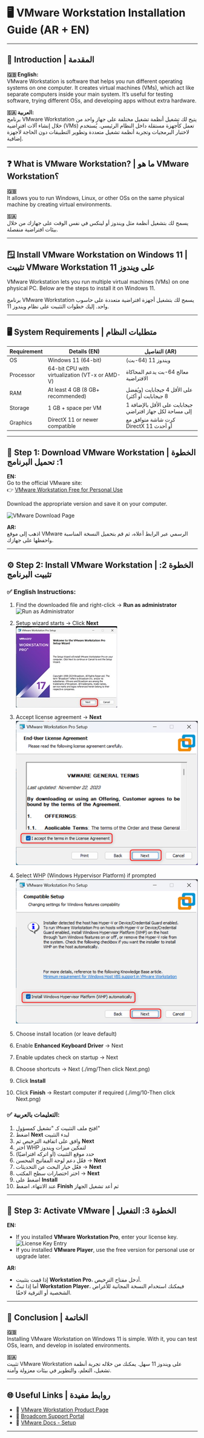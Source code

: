 # 🖥️ VMware Workstation Installation Guide (AR + EN)

---

## 📘 Introduction | المقدمة

**🇬🇧 English:**  
VMware Workstation is software that helps you run different operating systems on one computer. It creates virtual machines (VMs), which act like separate computers inside your main system. It’s useful for testing software, trying different OSs, and developing apps without extra hardware.

**🇸🇦 العربية:**  
برنامج VMware Workstation يتيح لك تشغيل أنظمة تشغيل مختلفة على جهاز واحد من خلال إنشاء آلات افتراضية (VMs) تعمل كأجهزة مستقلة داخل النظام الرئيسي. يُستخدم لاختبار البرمجيات وتجربة أنظمة تشغيل متعددة وتطوير التطبيقات دون الحاجة لأجهزة إضافية.

---

## ❓ What is VMware Workstation? | ما هو VMware Workstation؟

**🇬🇧**  
It allows you to run Windows, Linux, or other OSs on the same physical machine by creating virtual environments.

**🇸🇦**  
يسمح لك بتشغيل أنظمة مثل ويندوز أو لينكس في نفس الوقت على جهازك من خلال بيئات افتراضية منفصلة.

---

## 🪟 Install VMware Workstation on Windows 11 | تثبيت VMware Workstation على ويندوز 11

VMware Workstation lets you run multiple virtual machines (VMs) on one physical PC. Below are the steps to install it on Windows 11.

برنامج VMware Workstation يسمح لك بتشغيل أجهزة افتراضية متعددة على حاسوب واحد. إليك خطوات التثبيت على نظام ويندوز 11.

---

## 🖥️ System Requirements | متطلبات النظام

| Requirement          | Details (EN)                                        | التفاصيل (AR)                                            |
|----------------------|------------------------------------------------------|-----------------------------------------------------------|
| OS                   | Windows 11 (64-bit)                                  | ويندوز 11 (64-بت)                                         |
| Processor            | 64-bit CPU with virtualization (VT-x or AMD-V)       | معالج 64-بت يدعم المحاكاة الافتراضية                      |
| RAM                  | At least 4 GB (8 GB+ recommended)                    | على الأقل 4 جيجابايت (ويُفضل 8 جيجابايت أو أكثر)         |
| Storage              | 1 GB + space per VM                                  | 1 جيجابايت على الأقل بالإضافة إلى مساحة لكل جهاز افتراضي  |
| Graphics             | DirectX 11 or newer compatible                       | كرت شاشة متوافق مع DirectX 11 أو أحدث                     |

---

## 🔽 Step 1: Download VMware Workstation | الخطوة 1: تحميل البرنامج

**EN:**  
Go to the official VMware site:  
👉 [VMware Workstation Free for Personal Use](https://blogs.vmware.com/workstation/2024/05/vmware-workstation-pro-now-available-free-for-personal-use.html)

Download the appropriate version and save it on your computer.

![VMware Download Page](./images/vmware-download.png)

**AR:**  
اذهب إلى موقع VMware الرسمي عبر الرابط أعلاه، ثم قم بتحميل النسخة المناسبة واحفظها على جهازك.

---

## ⚙️ Step 2: Install VMware Workstation | الخطوة 2: تثبيت البرنامج

### ✅ English Instructions:
1. Find the downloaded file and right-click → **Run as administrator**  
![Run as Administrator](./images/run-as-admin.png)

2. Setup wizard starts → Click **Next**  
![Setup Wizard](./img/The%20setup%20wizard%20will%20open.%20Click%20Next%20to%20continue..jpg)

3. Accept license agreement → **Next**  
![License Agreement](./img/Read%20and%20accept%20the%20license%20agreement,%20then%20click%20Next..png)

4. Select WHP (Windows Hypervisor Platform) if prompted  
![WHP Selection](./img/Selecting%20WHP%20to%20enable%20Windows%20Features%20for%20the%20virtualization..png)

5. Choose install location (or leave default)  
6. Enable **Enhanced Keyboard Driver** → Next  
7. Enable updates check on startup → Next  
8. Choose shortcuts → Next  (./img/Then click Next.png)
9. Click **Install**  
10. Click **Finish** → Restart computer if required (./img/10-Then click Next.png)

### ✅ التعليمات بالعربية:
1. افتح ملف التثبيت كـ "تشغيل كمسؤول"  
2. اضغط **Next** لبدء التثبيت  
3. وافق على اتفاقية الترخيص ثم **Next**  
4. اختر WHP لتمكين ميزات ويندوز  
5. حدد موقع التثبيت (أو اتركه افتراضيًا)  
6. فعّل دعم لوحة المفاتيح المحسن → **Next**  
7. فعّل خيار البحث عن التحديثات → **Next**  
8. اختر اختصارات سطح المكتب → **Next**  
9. اضغط على **Install**  
10. عند الانتهاء، اضغط **Finish** ثم أعد تشغيل الجهاز

---

## 🔐 Step 3: Activate VMware | الخطوة 3: التفعيل

**EN:**  
- If you installed **VMware Workstation Pro**, enter your license key.  
![License Key Entry](./images/license-key.png)
- If you installed **VMware Player**, use the free version for personal use or upgrade later.

**AR:**  
- إذا قمت بتثبيت **Workstation Pro**، أدخل مفتاح الترخيص.  
- أما إذا ثبتَّ **Workstation Player**، فيمكنك استخدام النسخة المجانية للأغراض الشخصية أو الترقية لاحقًا.

---

## 🎯 Conclusion | الخاتمة

**🇬🇧**  
Installing VMware Workstation on Windows 11 is simple. With it, you can test OSs, learn, and develop in isolated environments.

**🇸🇦**  
تثبيت VMware Workstation على ويندوز 11 سهل. يمكنك من خلاله تجربة أنظمة تشغيل، التعلم، والتطوير في بيئات معزولة وآمنة.

---

## 🌐 Useful Links | روابط مفيدة

- 🔗 [VMware Workstation Product Page](https://www.vmware.com/products/workstation-pro.html)  
- 🔗 [Broadcom Support Portal](https://support.broadcom.com/)
- 🔗 [VMware Docs - Setup](https://docs.broadcom.com/doc/workstation-pro-17-setup)

---
